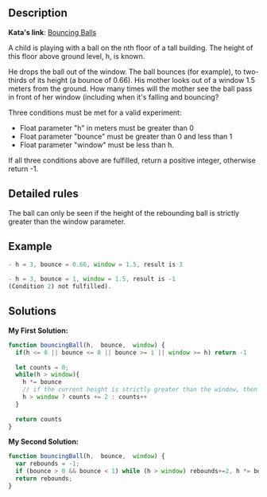 ## Description

**Kata's link**: [Bouncing Balls](https://www.codewars.com/kata/5544c7a5cb454edb3c000047)

A child is playing with a ball on the nth floor of a tall building. The height of this floor above ground level, h, is known.

He drops the ball out of the window. The ball bounces (for example), to two-thirds of its height (a bounce of 0.66).
His mother looks out of a window 1.5 meters from the ground.
How many times will the mother see the ball pass in front of her window (including when it's falling and bouncing?

Three conditions must be met for a valid experiment:
* Float parameter "h" in meters must be greater than 0
* Float parameter "bounce" must be greater than 0 and less than 1
* Float parameter "window" must be less than h.

If all three conditions above are fulfilled, return a positive integer, otherwise return -1.

## Detailed rules

The ball can only be seen if the height of the rebounding ball is strictly greater than the window parameter.

## Example

```js
- h = 3, bounce = 0.66, window = 1.5, result is 3

- h = 3, bounce = 1, window = 1.5, result is -1 
(Condition 2) not fulfilled).
```

## Solutions

**My First Solution:**


```js
function bouncingBall(h,  bounce,  window) {
  if(h <= 0 || bounce <= 0 || bounce >= 1 || window >= h) return -1
  
  let counts = 0;
  while(h > window){
    h *= bounce
    // if the current height is strictly greater than the window, then the ball must have traverse 2 times
    h > window ? counts += 2 : counts++
  }
  
  return counts
}
```

**My Second Solution:**

```js
function bouncingBall(h,  bounce,  window) {
  var rebounds = -1;
  if (bounce > 0 && bounce < 1) while (h > window) rebounds+=2, h *= bounce;
  return rebounds;
}
```


